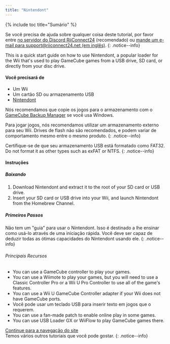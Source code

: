 ```yaml
---
title: "Nintendont"
---
```


{% include toc title="Sumário" %}

Se você precisa de ajuda sobre qualquer coisa deste tutorial, por favor entre [no servidor do Discord RiiConnect24](https://discord.gg/rc24) (recomendado) ou [mande um e-mail para support@riiconnect24.net (em inglês)](mailto:support@riiconnect24.net).
{: .notice--info}

This is a quick start guide on how to use Nintendont, a popular loader for the Wii that's used to play GameCube games from a USB drive, SD card, or directly from your disc drive.

#### Você precisará de

- Um Wii
- Um cartão SD ou armazenamento USB
- [Nintendont](https://hbb1.oscwii.org/hbb/Nintendont/Nintendont.zip)

Nós recomendamos que copie os jogos para o armazenamento com o [GameCube Backup Manager](https://github.com/AxionDrak/GameCube-Backup-Manager/releases) se você usa Windows.

Para jogar jogos, nós recomendamos utilizar um armazenamento externo para seu Wii. Drives de flash não são recomendados, e podem variar de comportamento mesmo entre o mesmo produto.
{: .notice--info}

Certifique-se de que seu armazenamento USB está formatado como FAT32. Do not format it as other types such as exFAT or NTFS.
{: .notice--info}


#### Instruções

##### Baixando

1. Download Nintendont and extract it to the root of your SD card or USB drive.
1. Insert your SD card or USB drive into your Wii, and launch Nintendont from the Homebrew Channel.

##### Primeiros Passos

Não tem um "guia" para usar o Nintendont. Isso é destinado a lhe ensinar como usá-lo através de uma iniciação rápida. Você deve ser capaz de deduzir todas as ótimas capacidades do Nintendont usando ele.
{: .notice--info}

###### Principais Recursos

- You can use a GameCube controller to play your games.
- You can use a Wiimote to play your games, but you will need to use a Classic Controller Pro or a Wii U Pro Controller to use all of the game's features.
- You can use a Wii U GameCube Controller adapter if your Wii does not have GameCube ports.
- Você pode usar um teclado USB para inserir texto em jogos que o requerem.
- You can use a fan-made patch to enable online play in some games.
- You can use USB Loader GX or WiiFlow to play GameCube games there.

[Continue para a navegação do site](site-navigation)<br> Temos vários outros tutoriais que você pode gostar.
{: .notice--info}
